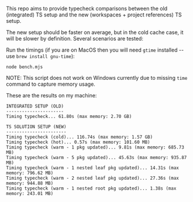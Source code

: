 This repo aims to provide typecheck comparisons between the old (integrated) TS setup and the new (workspaces + project references) TS setup.

The new setup should be faster on average, but in the cold cache case, it will be slower by definition. Several scenarios are tested:

Run the timings (if you are on MacOS then you will need `gtime` installed -- use `brew install gnu-time`):

```shell
node bench.mjs
```

NOTE: This script does not work on Windows currently due to missing `time` command to capture memory usage.

These are the results on my machine:

```shell
INTEGRATED SETUP (OLD)
----------------------
Timing typecheck... 61.80s (max memory: 2.70 GB)

TS SOLUTION SETUP (NEW)
-----------------------
Timing typecheck (cold)... 116.74s (max memory: 1.57 GB)
Timing typecheck (hot)... 0.57s (max memory: 101.60 MB)
Timing typecheck (warm - 1 pkg updated)... 9.81s (max memory: 685.73 MB)
Timing typecheck (warm - 5 pkg updated)... 45.63s (max memory: 935.87 MB)
Timing typecheck (warm - 1 nested leaf pkg updated)... 14.31s (max memory: 796.62 MB)
Timing typecheck (warm - 2 nested leaf pkg updated)... 27.36s (max memory: 944.88 MB)
Timing typecheck (warm - 1 nested root pkg updated)... 1.38s (max memory: 243.01 MB)
```
